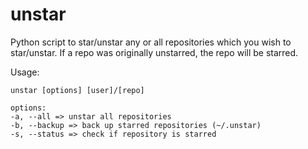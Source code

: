 unstar
======
Python script to star/unstar any or all repositories which you wish to star/unstar. If a repo was originally unstarred, the repo will be starred.

Usage:
```
unstar [options] [user]/[repo]

options:
-a, --all => unstar all repositories
-b, --backup => back up starred repositories (~/.unstar)
-s, --status => check if repository is starred
```
